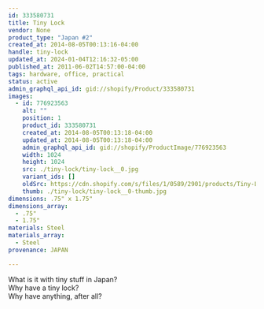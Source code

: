 ```yaml
---
id: 333580731
title: Tiny Lock
vendor: None
product_type: "Japan #2"
created_at: 2014-08-05T00:13:16-04:00
handle: tiny-lock
updated_at: 2024-01-04T12:16:32-05:00
published_at: 2011-06-02T14:57:00-04:00
tags: hardware, office, practical
status: active
admin_graphql_api_id: gid://shopify/Product/333580731
images:
  - id: 776923563
    alt: ""
    position: 1
    product_id: 333580731
    created_at: 2014-08-05T00:13:18-04:00
    updated_at: 2014-08-05T00:13:18-04:00
    admin_graphql_api_id: gid://shopify/ProductImage/776923563
    width: 1024
    height: 1024
    src: ./tiny-lock/tiny-lock__0.jpg
    variant_ids: []
    oldSrc: https://cdn.shopify.com/s/files/1/0589/2901/products/Tiny-Lock.jpeg?v=1407211998
    thumb: ./tiny-lock/tiny-lock__0-thumb.jpg
dimensions: .75" x 1.75"
dimensions_array:
  - .75"
  - 1.75"
materials: Steel
materials_array:
  - Steel
provenance: JAPAN

---
```


What is it with tiny stuff in Japan?  
Why have a tiny lock?  
Why have anything, after all?